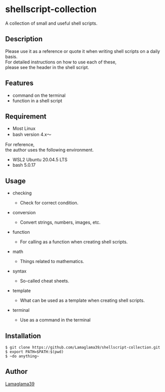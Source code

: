 # shellscript-collection

A collection of small and useful shell scripts.

## Description

Please use it as a reference or quote it when writing shell scripts on a daily basis.
<br>
For detailed instructions on how to use each of these,
<br>
please see the header in the shell script.

## Features

- command on the terminal
- function in a shell script

## Requirement

- Most Linux
- bash version 4.x～

For reference,
<br>
the author uses the following environment.
- WSL2 Ubuntu 20.04.5 LTS
- bash 5.0.17

## Usage

- checking
  - Check for correct condition.

- conversion
  - Convert strings, numbers, images, etc.

- function
  - For calling as a function when creating shell scripts.

- math
  - Things related to mathematics.

- syntax
  - So-called cheat sheets.

- template
  - What can be used as a template when creating shell scripts.

- terminal
  - Use as a command in the terminal

## Installation

```
$ git clone https://github.com/Lamaglama39/shellscript-collection.git
$ export PATH=$PATH:$(pwd)
$ ~do anything~
```

## Author

[Lamaglama39](https://github.com/Lamaglama39)
